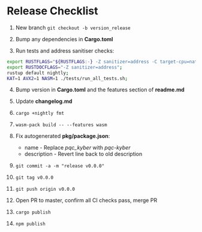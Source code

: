 # Release Checklist

1. New branch `git checkout -b version_release`

2. Bump any dependencies in **Cargo.toml**

3. Run tests and address sanitiser checks:
 ```bash
 export RUSTFLAGS="${RUSTFLAGS:-} -Z sanitizer=address -C target-cpu=native -C target-feature=+aes,+avx2,+sse2,+sse4.1,+bmi2,+popcnt";\
 export RUSTDOCFLAGS="-Z sanitizer=address";
 rustup default nightly;
 KAT=1 AVX2=1 NASM=1 ./tests/run_all_tests.sh;
``` 

4. Bump version in **Cargo.toml** and the features section of **readme.md**

5. Update **changelog.md**

6. `cargo +nightly fmt`

7. `wasm-pack build -- --features wasm`

8. Fix autogenerated **pkg/package.json**: 
    * name - Replace *pqc_kyber* with *pqc-kyber* 
    * description - Revert line back to old description

9. `git commit -a -m "release v0.0.0"`

10. `git tag v0.0.0`

11. `git push origin v0.0.0`

12. Open PR to master, confirm all CI checks pass, merge PR

13. `cargo publish`

14. `npm publish`

